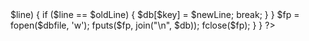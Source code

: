 <?php

class ffd {
	public $dbfile;
	
	function __construct($file) {
		$dbfile = $file;
	}
	
	function searchEntry($key, $val) {
		$db = file($dbfile);
		$retVal = false;
		
		foreach ($db AS $line) {
			$data = explode("|", $line);
			
			if ($data[$key] == $val) {
				$retVal = $data;
				break;
			}
		}
		
		return $retVal;
	}
	
	function readEntry($key) {
		$db = file($dbfile);
		
		return explode("|", $db[$key]);
	}
	
	function readDB() {
		return join("\n", file($dbfile));
	}
	
	function newEntry($arr) {
		ksort($arr);
		$entry = join("|", $arr);
		
		$db = file($dbfile);
		array_push($db, $entry);
		$fp = fopen($dbfile, 'w');
		fputs($fp, join("\n", $db));
		fclose($fp);
	}
	
	function deleteEntry($key) {
		$db = file($dbfile);
		
		unset($db[$key]);
		
		$fp = fopen($dbfile, 'w');
		fputs($fp, join("\n", $db));
		fclose($fp);
	}
	
	function updateEntry($arr, $newArr) {
		$db = file($dbfile);
		$oldLine = join("\n", $arr);
		$newLine = join("\n", $newArr);
		
		foreach ($db AS $key=>$line) {
			if ($line == $oldLine) {
				$db[$key] = $newLine;
				break;
			}
		}
		
		$fp = fopen($dbfile, 'w');
		fputs($fp, join("\n", $db));
		fclose($fp);
	}
}

?>
